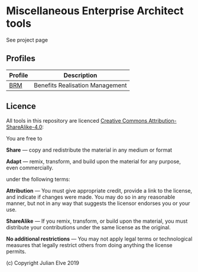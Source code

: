 # Miscellaneous Enterprise Architect tools

See project page

## Profiles

| Profile | Description |
|---------|-------------|
| [BRM](profiles/synesthesia-brm-v1.0.xml) | Benefits Realisation Management |


## Licence

All tools in this repository are licenced [Creative Commons Attribution-ShareAlike-4.0](https://creativecommons.org/licenses/by-sa/4.0/):

You are free to

**Share** — copy and redistribute the material in any medium or format

**Adapt** — remix, transform, and build upon the material
for any purpose, even commercially.

under the following terms:

**Attribution** — You must give appropriate credit, provide a link to the license, and indicate if changes were made. You may do so in any reasonable manner, but not in any way that suggests the licensor endorses you or your use.

**ShareAlike** — If you remix, transform, or build upon the material, you must distribute your contributions under the same license as the original.

**No additional restrictions** — You may not apply legal terms or technological measures that legally restrict others from doing anything the license permits.

(c) Copyright Julian Elve 2019

